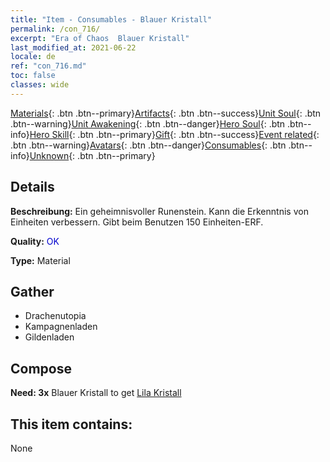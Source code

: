```yaml
---
title: "Item - Consumables - Blauer Kristall"
permalink: /con_716/
excerpt: "Era of Chaos  Blauer Kristall"
last_modified_at: 2021-06-22
locale: de
ref: "con_716.md"
toc: false
classes: wide
---
```

 [Materials](/ItemsDE/){: .btn .btn--primary}[Artifacts](/ItemsDE/Artifacts/){: .btn .btn--success}[Unit Soul](/ItemsDE/UnitSoul/){: .btn .btn--warning}[Unit Awakening](/ItemsDE/UnitAwakening/){: .btn .btn--danger}[Hero Soul](/ItemsDE/HeroSoul/){: .btn .btn--info}[Hero Skill](/ItemsDE/HeroSkill/){: .btn .btn--primary}[Gift](/ItemsDE/Gift/){: .btn .btn--success}[Event related](/ItemsDE/Events/){: .btn .btn--warning}[Avatars](/ItemsDE/Avatars/){: .btn .btn--danger}[Consumables](/ItemsDE/Consumables/){: .btn .btn--info}[Unknown](/ItemsDE/Unknown/){: .btn .btn--primary}

## Details
 **Beschreibung:** Ein geheimnisvoller Runenstein. Kann die Erkenntnis von Einheiten verbessern. Gibt beim Benutzen 150 Einheiten-ERF.

 **Quality:** <span style="color: #0000CD">OK</span>

 **Type:** Material

## Gather

*    Drachenutopia 
*    Kampagnenladen 
*    Gildenladen 

## Compose

 **Need: 3x** Blauer Kristall to get [Lila Kristall](/ItemsDE/con_720/)

## This item contains:

  None

